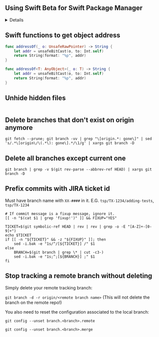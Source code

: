 ## Using Swift Beta for Swift Package Manager
<details>
New swift tools comes installed when Xcode-Beta are installed. In order to use the beta swift is just a matter of switching the xcode you are using.
    
```bash
sudo xcode-select -s <Path-to-App>/Xcode-beta.app
```
</details>

## Swift functions to get object address
```swift
func addressOf(_ o: UnsafeRawPointer) -> String {
    let addr = unsafeBitCast(o, to: Int.self)
    return String(format: "%p", addr)
}

func addressOf<T: AnyObject>(_ o: T) -> String {
    let addr = unsafeBitCast(o, to: Int.self)
    return String(format: "%p", addr)
}
```

## Unhide hidden files
```
```

## Delete branches that don't exist on origin anymore
```
git fetch --prune; git branch -vv | grep "\[origin.*: gone\]" | sed 's/.*\[origin\/\(.*\): gone\].*/\1/g' | xargs git branch -D
```

## Delete all branches except current one
```
git branch | grep -v $(git rev-parse --abbrev-ref HEAD) | xargs git branch -D
```

## Prefix commits with JIRA ticket id
Must have branch name with `XX-####` in it. E.G. `tsp/TX-1234/adding-tests`, `tsp/TX-1234`
```
# If commit message is a fixup message, ignore it.
[[ -n "$(cat $1 | grep 'fixup!')" ]] && FIXUP="YES"

TICKET=$(git symbolic-ref HEAD | rev | rev | grep -o -E "[A-Z]+-[0-9]+")
echo $TICKET
if [[ -n "${TICKET}" && -z "${FIXUP}" ]]; then
    sed -i.bak -e "1s/^/[${TICKET}] /" $1
else
    BRANCH=$(git branch | grep \* | cut -c3-)
    sed -i.bak -e "1s;^;[${BRANCH}] ;" $1
fi

```

## Stop tracking a remote branch without deleting

Simply delete your remote tracking branch:

```git branch -d -r origin/<remote branch name>```
(This will not delete the branch on the remote repo!)

You also need to reset the configuration associated to the local branch:

```git config --unset branch.<branch>.remote```

```git config --unset branch.<branch>.merge```
